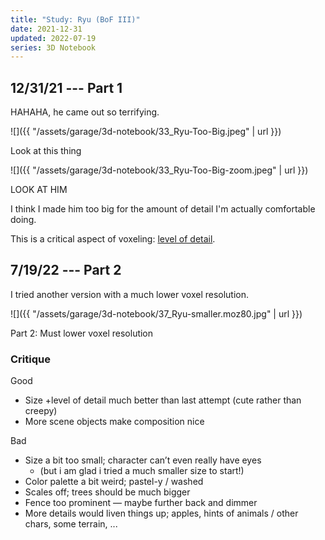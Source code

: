 ```yaml
---
title: "Study: Ryu (BoF III)"
date: 2021-12-31
updated: 2022-07-19
series: 3D Notebook
---
```


## 12/31/21 --- Part 1

HAHAHA, he came out so terrifying.

![]({{ "/assets/garage/3d-notebook/33_Ryu-Too-Big.jpeg" | url }})

<p class="figcaption">Look at this thing</p>

![]({{ "/assets/garage/3d-notebook/33_Ryu-Too-Big-zoom.jpeg" | url }})

<p class="figcaption">LOOK AT HIM</p>

I think I made him too big for the amount of detail I'm actually comfortable doing.

This is a critical aspect of voxeling: [level of detail](/garage/level-of-detail/).

## 7/19/22 --- Part 2

I tried another version with a much lower voxel resolution.

![]({{ "/assets/garage/3d-notebook/37_Ryu-smaller.moz80.jpg" | url }})

<p class="figcaption">Part 2: Must lower voxel resolution</p>

### Critique

Good
- Size +level of detail much better than last attempt (cute rather than creepy)
- More scene objects make composition nice

Bad
- Size a bit too small; character can’t even really have eyes
    - (but i am glad i tried a much smaller size to start!)
- Color palette a bit weird; pastel-y / washed
- Scales off; trees should be much bigger
- Fence too prominent — maybe further back and dimmer
- More details would liven things up; apples, hints of animals / other chars, some terrain, ...
